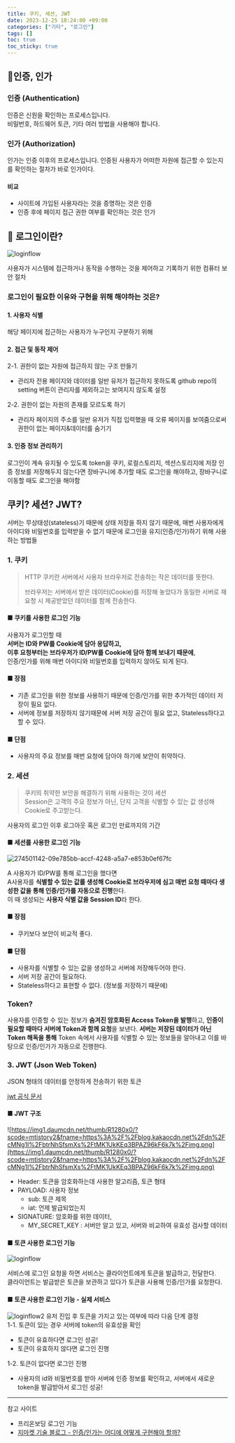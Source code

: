```yaml
---
title: 쿠키, 세션, JWT
date: 2023-12-25 18:24:00 +09:00
categories: ["기타", "로그인"]
tags: []
toc: true
toc_sticky: true
---
```


## 📒인증, 인가

### 인증 (Authentication)

인증은 신원을 확인하는 프로세스입니다.  
비밀번호, 하드웨어 토큰, 기타 여러 방법을 사용해야 합니다.

### 인가 (Authorization)

인가는 인증 이후의 프로세스입니다. 인증된 사용자가 어떠한 자원에 접근할 수 있는지를 확인하는 절차가 바로 인가이다.

#### 비교

- 사이트에 가입된 사용자라는 것을 증명하는 것은 인증
- 인증 후에 페이지 접근 권한 여부를 확인하는 것은 인가

## 📒 로그인이란?

![loginflow](https://github.com/hyemin12/hyemin12.github.io/assets/66300732/a42c88ce-22d0-4bbd-bd83-4a17168575ba)

사용자가 시스템에 접근하거나 동작을 수행하는 것을 제어하고 기록하기 위한 컴퓨터 보안 절차

### 로그인이 필요한 이유와 구현을 위해 해야하는 것은?

#### 1. 사용자 식별

해당 페이지에 접근하는 사용자가 누구인지 구분하기 위해

#### 2. 접근 및 동작 제어

2-1. 권한이 없는 자원에 접근하지 않는 구조 만들기

- 관리자 전용 페이지와 데이터를 일반 유저가 접근하지 못하도록 github repo의 setting 버튼이 관리자를 제외하고는 보여지지 않도록 설정

2-2. 권한이 없는 자원의 존재를 모르도록 하기

- 관리자 페이지의 주소를 일반 유저가 직접 입력했을 때 오류 페이지를 보여줌으로써 권한이 없는 페이지&데이터를 숨기기

#### 3. 인증 정보 관리하기

로그인이 계속 유지될 수 있도록 token을 쿠키, 로컬스토리지, 섹션스토리지에 저장
인증 정보를 저장해두지 않는다면 장바구니에 추가할 때도 로그인을 해야하고, 장바구니로 이동할 때도 로그인을 해야함

## 쿠키? 세션? JWT?

서버는 무상태성(stateless)기 때문에 상태 저장을 하지 않기 때문에, 매번 사용자에게 아이디와 비밀번호를 입력받을 수 없기 때문에 로그인을 유지(인증/인가)하기 위해 사용하는 방법들

### 1. 쿠키

> HTTP 쿠키란 서버에서 사용자 브라우저로 전송하는 작은 데이터를 뜻한다.
>
> 브라우저는 서버에서 받은 데이터(Cookie)를 저장해 놓았다가 동일한 서버로 재요청 시 제공받았던 데이터를 함께 전송한다.

#### ■ 쿠키를 사용한 로그인 기능

사용자가 로그인할 때  
**서버는 ID와 PW를 Cookie에 담아 응답하고,  
이후 요청부터는 브라우저가 ID/PW를 Cookie에 담아 함께 보내기 때문에**,  
인증/인가를 위해 매번 아이디와 비밀번호를 입력하지 않아도 되게 된다.

#### ■ 장점

- 기존 로그인을 위한 정보를 사용하기 때문에 인증/인가를 위한 추가적인 데이터 저장이 필요 없다.
- 서버에 정보를 저장하지 않기때문에 서버 저장 공간이 필요 없고, Stateless하다고 할 수 있다.

#### ■ 단점

- 사용자의 주요 정보를 매번 요청에 담아야 하기에 보안이 취약하다.

### 2. 세션

> 쿠키의 취약한 보안을 해결하기 위해 사용하는 것이 세션  
> Session은 고객의 주요 정보가 아닌, 단지 고객을 식별할 수 있는 값 생성해 Cookie로 주고받는다.

사용자의 로그인 이후 로그아웃 혹은 로그인 만료까지의 기간

#### ■ 세션를 사용한 로그인 기능

![274501142-09e785bb-accf-4248-a5a7-e853b0ef67fc](https://github.com/hyemin12/hyemin12.github.io/assets/66300732/c9951638-9879-455f-9d31-c99012240978)

A 사용자가 ID/PW를 통해 로그인을 했다면  
A사용자를 **식별할 수 있는 값를 생성해 Cookie로 브라우저에 심고 매번 요청 때마다 생성한 값을 통해 인증/인가를 자동으로 진행**한다.  
이 때 생성되는 **사용자 식별 값을 Session ID**라 한다.

#### ■ 장점

- 쿠키보다 보안이 비교적 좋다.

#### ■ 단점

- 사용자를 식별할 수 있는 값을 생성하고 서버에 저장해두어야 한다.
- 서버 저장 공간이 필요하다.
- Stateless하다고 표현할 수 없다. (정보를 저장하기 때문에)

### Token?

사용자를 인증할 수 있는 정보가 **숨겨진 암호화된 Access Token을 발행**하고, **인증이 필요할 때마다 서버에 Token과 함께 요청**을 보낸다. **서버는 저장된 데이터가 아닌 Token 해독을 통해** Token 속에서 사용자를 식별할 수 있는 정보들을 알아내고 이를 바탕으로 인증/인가가 자동으로 진행한다.

### 3. JWT (Json Web Token)

JSON 형태의 데이터를 안정하게 전송하기 위한 토큰

[jwt 공식 문서](https://jwt.io/)

#### ■ JWT 구조

![https://img1.daumcdn.net/thumb/R1280x0/?scode=mtistory2&fname=https%3A%2F%2Fblog.kakaocdn.net%2Fdn%2FcMNg1I%2FbtrNhSfsmXs%2FtMK1UkKEq3BPAZ96kF6k7k%2Fimg.png](https://img1.daumcdn.net/thumb/R1280x0/?scode=mtistory2&fname=https%3A%2F%2Fblog.kakaocdn.net%2Fdn%2FcMNg1I%2FbtrNhSfsmXs%2FtMK1UkKEq3BPAZ96kF6k7k%2Fimg.png)

- Header: 토큰을 암호화하는데 사용한 알고리즘, 토큰 형태
- PAYLOAD: 사용자 정보
  - sub: 토큰 제목
  - iat: 언제 발급되었는지
- SIGNATURE: 암호화를 위한 데이터,
  - MY_SECRET_KEY : 서버만 알고 있고, 서버와 비교하여 유효성 검사할 데이터

#### ■ 토큰 사용한 로그인 기능

![loginflow](https://github.com/hyemin12/hyemin12.github.io/assets/66300732/8d1bfd1a-0428-43ce-98a0-4e926d34bf8d)

서비스에 로그인 요청을 하면 서비스는 클라이언트에게 토큰을 발급하고, 전달한다.  
클라이언트는 발급받은 토큰을 보관하고 있다가 토큰을 사용해 인증/인가를 요청한다.

#### ■ 토큰 사용한 로그인 기능 - 실제 서비스

![loginflow2](https://github.com/hyemin12/hyemin12.github.io/assets/66300732/2421088d-fbf4-4323-8987-07a431678c99)
유저 진입 후 토큰을 가지고 있는 여부에 따라 다음 단계 결정  
1-1. 토큰이 있는 경우 서버에 token의 유효성을 확인

- 토큰이 유효하다면 로그인 성공!
- 토큰이 유효하지 않다면 로그인 진행

1-2. 토큰이 없다면 로그인 진행

- 사용자의 id와 비밀번호를 받아 서버에 인증 정보를 확인하고, 서버에서 새로운 token을 발급받아서 로그인 성공!

---

참고 사이트

- 프리온보딩 로그인 기능
- [지마켓 기술 블로그 - 인증/인가는 어디에 어떻게 구현해야 할까?](https://dev.gmarket.com/45)
